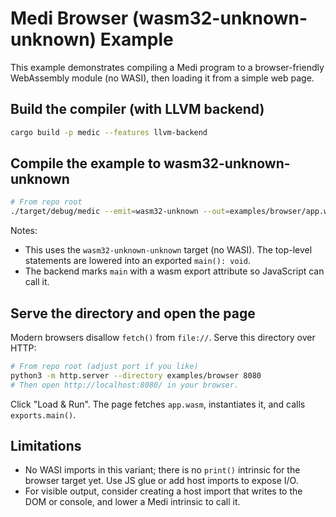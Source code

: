 # Medi Browser (wasm32-unknown-unknown) Example

This example demonstrates compiling a Medi program to a browser-friendly WebAssembly module (no WASI), then loading it from a simple web page.

## Build the compiler (with LLVM backend)

```bash
cargo build -p medic --features llvm-backend
```

## Compile the example to wasm32-unknown-unknown

```bash
# From repo root
./target/debug/medic --emit=wasm32-unknown --out=examples/browser/app.wasm examples/browser/app.medi
```

Notes:
- This uses the `wasm32-unknown-unknown` target (no WASI). The top-level statements are lowered into an exported `main(): void`.
- The backend marks `main` with a wasm export attribute so JavaScript can call it.

## Serve the directory and open the page

Modern browsers disallow `fetch()` from `file://`. Serve this directory over HTTP:

```bash
# From repo root (adjust port if you like)
python3 -m http.server --directory examples/browser 8080
# Then open http://localhost:8080/ in your browser.
```

Click "Load & Run". The page fetches `app.wasm`, instantiates it, and calls `exports.main()`.

## Limitations

- No WASI imports in this variant; there is no `print()` intrinsic for the browser target yet. Use JS glue or add host imports to expose I/O.
- For visible output, consider creating a host import that writes to the DOM or console, and lower a Medi intrinsic to call it.
